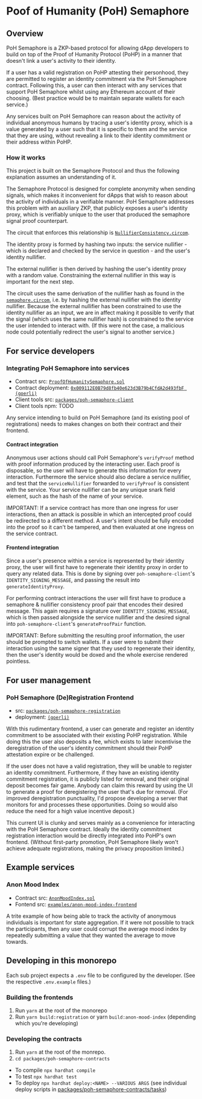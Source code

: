 # Poof of Humanity (PoH) Semaphore

## Overview

PoH Semaphore is a ZKP-based protocol for allowing dApp developers to build on top of the Proof of Humanity Protocol (PoHP) in a manner that doesn't link a user's activity to their identity.

If a user has a valid registration on PoHP attesting their personhood, they are permitted to register an identity commitment via the PoH Semaphore contract. Following this, a user can then interact with any services that support PoH Semaphore whilst using any Ethereum account of their choosing. (Best practice would be to maintain separate wallets for each service.)

Any services built on PoH Semaphore can reason about the activity of individual anonymous humans by tracing a user's identity proxy, which is a value generated by a user such that it is specific to them and the service that they are using, without revealing a link to their identity commitment or their address within PoHP.

### How it works

This project is built on the Semaphore Protocol and thus the following explanation assumes an understanding of it.

The Semaphore Protocol is designed for complete anonymity when sending signals, which makes it inconvenient for dApps that wish to reason about the activity of individuals in a verifiable manner. PoH Semaphore addresses this problem with an auxiliary ZKP, that publicly exposes a user's identity proxy, which is verifiably unique to the user that produced the semaphore signal proof counterpart.

The circuit that enforces this relationship is [`NullifierConsistency.circom`](packages/poh-semaphore-contracts/circuits/NullifierConsistency.circom).

The identity proxy is formed by hashing two inputs: the service nullifier - which is declared and checked by the service in question - and the user's identity nullifier.

The external nullifier is then derived by hashing the user's identity proxy with a random value. Constraining the external nullifier in this way is important for the next step.

The circuit uses the same derivation of the nullifier hash as found in the [`semaphore.circom`](https://github.com/semaphore-protocol/semaphore/blob/main/circuits/semaphore.circom), i.e. by hashing the external nullifier with the identity nullifier. Because the external nullifier has been constrained to use the identity nullifier as an input, we are in affect making it possible to verify that the signal (which uses the same nullifier hash) is constrained to the service the user intended to interact with. (If this were not the case, a malicious node could potentially redirect the user's signal to another service.)

## For service developers

### Integrating PoH Semaphore into services

- Contract src: [`ProofOfHumanitySemaphore.sol`](/packages/poh-semaphore-contracts/contracts/ProofOfHumanitySemaphore.sol)
- Contract deployment: [`0x009112E0B79d8fb40e623d3B79b4CfdA2d493fbF (goerli)`](https://goerli.etherscan.io/address/0x009112E0B79d8fb40e623d3B79b4CfdA2d493fbF)
- Client tools src: [`packages/poh-semaphore-client`](packages/poh-semaphore-client)
- Client tools npm: TODO

Any service intending to build on PoH Semaphore (and its existing pool of registrations) needs to makes changes on both their contract and their frontend.

#### Contract integration

Anonymous user actions should call PoH Semaphore's `verifyProof` method with proof information produced by the interacting user. Each proof is disposable, so the user will have to generate this information for every interaction. Furthermore the service should also declare a service nullifier, and test that the `serviceNullifier` forwarded to `verifyProof` is consistent with the service. Your service nullifier can be any unique snark field element, such as the hash of the name of your service.

IMPORTANT: If a service contract has more than one ingress for user interactions, then an attack is possible in which an intercepted proof could be redirected to a different method. A user's intent should be fully encoded into the proof so it can't be tampered, and then evaluated at one ingress on the service contract.

#### Frontend integration

Since a user's presence within a service is represented by their identity proxy, the user will first have to regenerate their identity proxy in order to query any related data. This is done by signing over `poh-semaphore-client`'s `IDENTITY_SIGNING_MESSAGE`, and passing the result into `generateIdentityProxy`.

For performing contract interactions the user will first have to produce a semaphore & nullifier consistency proof pair that encodes their desired message. This again requires a signature over `IDENTITY_SIGNING_MESSAGE`, which is then passed alongside the service nullifier and the desired signal into `poh-semaphore-client`'s `generateProofPair` function.

IMPORTANT: Before submitting the resulting proof information, the user should be prompted to switch wallets. If a user were to submit their interaction using the same signer that they used to regenerate their identity, then the user's identity would be doxed and the whole exercise rendered pointless.

## For user management

### PoH Semaphore (De)Registration Frontend

- src: [`packages/poh-semaphore-registration`](packages/poh-semaphore-registration)
- deployment: [`(goerli)`](https://main--magenta-tartufo-4e4c09.netlify.app/)

With this rudimentary frontend, a user can generate and register an identity commitment to be associated with their existing PoHP registration. While doing this the user also deposits a fee, which exists to later incentivise the deregistration of the user's identity commitment should their PoHP attestation expire or be challenged.

If the user does not have a valid registration, they will be unable to register an identity commitment. Furthermore, if they have an existing identity commitment registration, it is publicly listed for removal, and their original deposit becomes fair game. Anybody can claim this reward by using the UI to generate a proof for deregistering the user that's due for removal. (For improved deregistration punctuality, I'd propose developing a server that monitors for and processes these opportunities. Doing so would also reduce the need for a high value incentive deposit.)

This current UI is clunky and serves mainly as a convenience for interacting with the PoH Semaphore contract. Ideally the identity commitment registration interaction would be directly integrated into PoHP's own frontend. (Without first-party promotion, PoH Semaphore likely won't achieve adequate registrations, making the privacy proposition limited.)

## Example services

### Anon Mood Index

- Contract src: [`AnonMoodIndex.sol`](packages/poh-semaphore-contracts/contracts/example_services/AnonMoodIndex.sol)
- Fontend src: [`examples/anon-mood-index-frontend`](examples/anon-mood-index-frontend)

A trite example of how being able to track the activity of anonymous individuals is important for state aggregation. If it were not possible to track the participants, then any user could corrupt the average mood index by repeatedly submitting a value that they wanted the average to move towards.

## Developing in this monorepo

Each sub project expects a `.env` file to be configured by the developer. (See the respective `.env.example` files.)

### Building the frontends

1. Run `yarn` at the root of the monorepo
2. Run `yarn build:registration` or yarn `build:anon-mood-index` (depending which you're developing)

### Developing the contracts

1. Run `yarn` at the root of the monrepo.
2. `cd packages/poh-semaphore-contracts`

- To compile `npx hardhat compile`
- To test `npx hardhat test`
- To deploy `npx hardhat deploy:<NAME> --VARIOUS ARGS` (see individual deploy scripts in [packages/poh-semaphore-contracts/tasks](packages/poh-semaphore-contracts/tasks))
